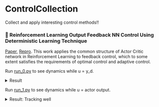 # ControlCollection
Collect and apply interesting control methods!!

### 🚀 Reinforcement Learning Output Feedback NN Control Using Deterministic Learning Technique
[Paper](https://github.com/wwsyan/ControlCollection/blob/main/AC_RBF_feedback_control/binxu2014.pdf), 
[Repro](https://github.com/wwsyan/ControlCollection/tree/main/AC_RBF_feedback_control).
This work applies the common structure of Actor Critic network in Reinforcement Learning to feedback control, 
which to some extent satisfies the requirements of optimal control and adaptive control.

Run [run_0.py](https://github.com/wwsyan/ControlCollection/blob/main/AC_RBF_feedback_control/run_0.py) to see dynamics while u = y_d.
<details>
<summary>Result</summary>
<img src="AC_RBF_feedback_control/img/yd_input.png" width="80%" height="80%">
</details>

Run [run_1.py](https://github.com/wwsyan/ControlCollection/blob/main/AC_RBF_feedback_control/run_1.py) to see dynamics while u = actor output.
<details>
<summary>Result: Tracking well</summary>
<img src="AC_RBF_feedback_control/img/actor_input.png" width="80%" height="80%">
</details>

